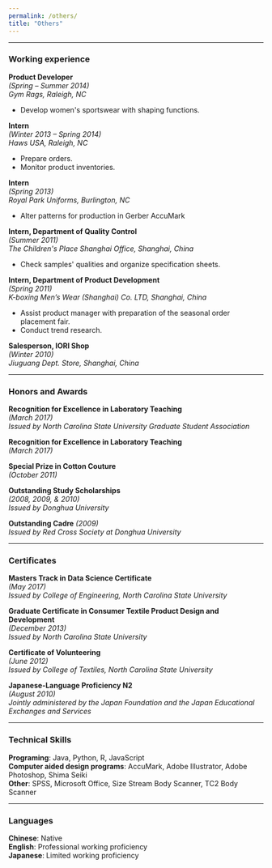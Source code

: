 ```yaml
---
permalink: /others/
title: "Others"
---
```


---
### Working experience
**Product Developer**  
*(Spring – Summer 2014)*  
*Gym Rags, Raleigh, NC*
   -	Develop women's sportswear with shaping functions.
   
**Intern**  
*(Winter 2013 – Spring 2014)*  
*Haws USA, Raleigh, NC*
   -	Prepare orders.
   -  Monitor product inventories.
   
**Intern**  
*(Spring 2013)*  
*Royal Park Uniforms, Burlington, NC*
   -	Alter patterns for production in Gerber AccuMark

**Intern, Department of Quality Control**  
*(Summer 2011)*  
*The Children's Place Shanghai Office, Shanghai, China*
   -	Check samples' qualities and organize specification sheets.
   
**Intern, Department of Product Development**  
*(Spring 2011)*  
*K-boxing Men’s Wear (Shanghai) Co. LTD, Shanghai, China*
   -	Assist product manager with preparation of the seasonal order placement fair.
   -  Conduct trend research.

**Salesperson, IORI Shop**  
*(Winter 2010)*  
*Jiuguang Dept. Store, Shanghai, China*

---
### Honors and Awards 
**Recognition for Excellence in Laboratory Teaching**  
*(March 2017)*  
*Issued by North Carolina State University Graduate Student Association*  

**Recognition for Excellence in Laboratory Teaching**  
*(March 2017)*  

**Special Prize in Cotton Couture**  
*(October 2011)*  

**Outstanding Study Scholarships**  
*(2008, 2009, & 2010)*  
*Issued by Donghua University*  

**Outstanding Cadre**  *(2009)*  
*Issued by Red Cross Society at Donghua University*  

---
### Certificates 
**Masters Track in Data Science Certificate**  
*(May 2017)*  
*Issued by College of Engineering, North Carolina State University*  

**Graduate Certificate in Consumer Textile Product Design and Development**  
*(December 2013)*  
*Issued by North Carolina State University*  

**Certificate of Volunteering**  
*(June 2012)*  
*Issued by College of Textiles, North Carolina State University*  

**Japanese-Language Proficiency N2**  
*(August 2010)*  
*Jointly administered by the Japan Foundation and the Japan Educational Exchanges and Services*  

---
### Technical Skills
**Programing**: Java, Python, R, JavaScript  
**Computer aided design programs**: AccuMark, Adobe Illustrator, Adobe Photoshop, Shima Seiki  
**Other**: SPSS, Microsoft Office, Size Stream Body Scanner, TC2 Body Scanner  

---
### Languages
**Chinese**: Native  
**English**: Professional working proficiency  
**Japanese**: Limited working proficiency  

